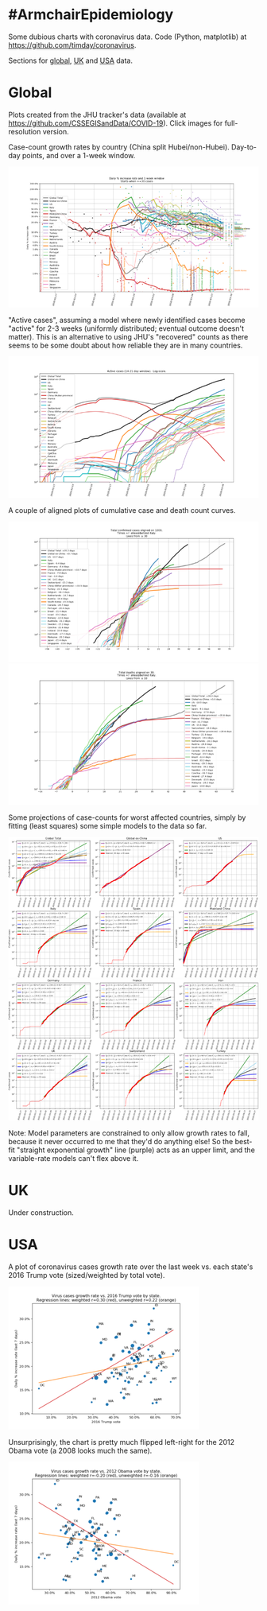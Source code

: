 #ArmchairEpidemiology
=====================

Some dubious charts with coronavirus data.  Code (Python, matplotlib) at <https://github.com/timday/coronavirus>.

Sections for [global](#global), [UK](#uk) and [USA](#usa) data.

Global
======

Plots created from the JHU tracker's data (available at <https://github.com/CSSEGISandData/COVID-19>).
Click images for full-resolution version.

Case-count growth rates by country (China split Hubei/non-Hubei).  Day-to-day points, and over a 1-week window.  

[![Country's growth](img/global/small/growth.png)](img/global/growth.png)

"Active cases", assuming a model where newly identified cases become "active" for 2-3 weeks (uniformly distributed; eventual outcome doesn't matter).  This is an alternative to using JHU's "recovered" counts as there seems to be some doubt about how reliable they are in many countries.

[![Active cases](img/global/small/active-log.png)](img/global/active-log.png)

A couple of aligned plots of cumulative case and death count curves.

[![Aligned cases](img/global/small/aligned-cases.png)](img/global/aligned-cases.png)
[![Aligned deaths](img/global/small/aligned-deaths.png)](img/global/aligned-deaths.png)

Some projections of case-counts for worst affected countries, simply by fitting (least squares) some simple models to the data so far.

[![Projections](img/global/small/projections-0.png)](img/global/projections-0.png)
[![Projections](img/global/small/projections-1.png)](img/global/projections-1.png)

Note: Model parameters are constrained to only allow growth rates to fall, because it never occurred to me that they'd do anything else!  So the best-fit "straight exponential growth" line (purple) acts as an upper limit, and the variable-rate models can't flex above it.  

UK
==

Under construction.

USA
===

A plot of coronavirus cases growth rate over the last week vs. each state's 2016 Trump vote (sized/weighted by total vote).

[![Case growth rate vs. 2016 vote](img/usa/small/president-2016.png)](img/usa/president-2016.png)

Unsurprisingly, the chart is pretty much flipped left-right for the 2012 Obama vote (a 2008 looks much the same).

[![Case growth rate vs. 2012 vote](img/usa/small/president-2012.png)](img/usa/president-2012.png)
